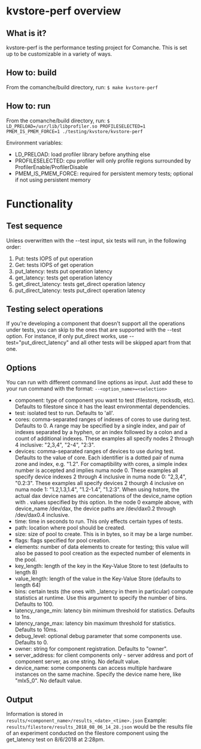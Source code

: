 # kvstore-perf overview
## What is it?
kvstore-perf is the performance testing project for Comanche. This is set up to be customizable in a variety of ways.

## How to: build
From the comanche/build directory, run:
`$ make kvstore-perf`

## How to: run
From the comanche/build directory, run:
`$ LD_PRELOAD=/usr/lib/libprofiler.so PROFILESELECTED=1 PMEM_IS_PMEM_FORCE=1 ./testing/kvstore/kvstore-perf`

Environment variables:
* LD_PRELOAD: load profiler library before anything else
* PROFILESELECTED: cpu profiler will only profile regions surrounded by ProfilerEnable/ProfilerDisable
* PMEM_IS_PMEM_FORCE: required for persistent memory tests; optional if not using persistent memory

# Functionality
## Test sequence
Unless overwritten with the --test input, six tests will run, in the following order:
1) Put: tests IOPS of put operation
2) Get: tests IOPS of get operation
3) put_latency: tests put operation latency
4) get_latency: tests get operation latency
5) get_direct_latency: tests get_direct operation latency
6) put_direct_latency: tests put_direct operation latency

## Testing select operations 
If you're developing a component that doesn't support all the operations under tests, you can skip to the ones that are supported with the --test option. For instance, if only put_direct works, use --test="put_direct_latency" and all other tests will be skipped apart from that one.

## Options
You can run with different command line options as input. Just add these to your run command with the format: `--<option_name>=<selection>`

* component: type of component you want to test (filestore, rocksdb, etc). Defaults to filestore since it has the least environmental dependencies.
* test: isolated test to run. Defaults to 'all'.
* cores: comma-separated ranges of indexes of cores to use during test. Defaults to 0. A range may be specified by a single index, and pair of indexes separated by a hyphen, or an index followed by a colon and a count of additional indexes. These examples all specify nodes 2 through 4 inclusive: "2,3,4", "2-4", "2:3".
* devices: comma-separated ranges of devices to use during test. Defaults to the value of core. Each identifier is a dotted pair of numa zone and index, e.g. "1.2". For comaptibility with cores, a simple index number is accepted and implies numa node 0. These examples all specify device indexes 2 through 4 inclusive in numa node 0: "2,3,4", "0.2:3". These examples all specify devices 2 thourgh 4 inclusive on numa node 1: "1.2,1.3,1.4", "1.2-1.4", "1.2:3".  When using hstore, the actual dax device names are concatenations of the device_name option with <node>.<index> values specified by this option. In the node 0 example above, with device_name /dev/dax, the device paths are /dev/dax0.2 through /dev/dax0.4 inclusive.
* time: time in seconds to run. This only effects certain types of tests. 
* path: location where pool should be created. 
* size: size of pool to create. This is in bytes, so it may be a large number.
* flags: flags specified for pool creation.
* elements: number of data elements to create for testing; this value will also be passed to pool creation as the expected number of elements in the pool.
* key_length: length of the key in the Key-Value Store to test (defaults to length 8)
* value_length: length of the value in the Key-Value Store (defaults to length 64)
* bins: certain tests (the ones with _latency in them in particular) compute statistics at runtime. Use this argument to specify the number of bins. Defaults to 100.
* latency_range_min: latency bin minimum threshold for statistics. Defaults to 1ns.
* latency_range_max: latency bin maximum threshold for statistics. Defaults to 10ms.
* debug_level: optional debug parameter that some components use. Defaults to 0.
* owner: string for component registration. Defaults to "owner".
* server_address: for client components only - server address and port of component server, as one string. No default value.
* device_name: some components can access multiple hardware instances on the same machine. Specify the device name here, like "mlx5_0". No default value.

## Output
Information is stored in `results/<component_name>/results_<date>_<time>.json`
Example: `results/filestore/results_2018_08_06_14_28.json` would be the results file of an experiment conducted on the filestore component using the get_latency test on 8/6/2018 at 2:28pm.
